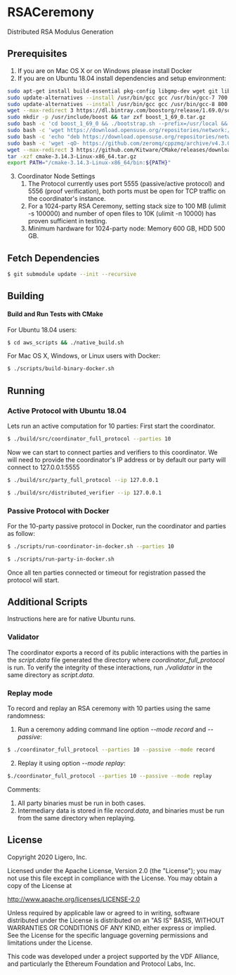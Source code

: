 # RSACeremony
Distributed RSA Modulus Generation

## Prerequisites
1. If you are on Mac OS X or on Windows please install Docker
2. If you are on Ubuntu 18.04 install dependencies and setup environment:
```bash
sudo apt-get install build-essential pkg-config libgmp-dev wget git libmpfr-dev libsodium-dev gcc-8 g++-8 libzmq3-dev
sudo update-alternatives --install /usr/bin/gcc gcc /usr/bin/gcc-7 700 --slave /usr/bin/g++ g++ /usr/bin/g++-7
sudo update-alternatives --install /usr/bin/gcc gcc /usr/bin/gcc-8 800 --slave /usr/bin/g++ g++ /usr/bin/g++-8
wget --max-redirect 3 https://dl.bintray.com/boostorg/release/1.69.0/source/boost_1_69_0.tar.gz
sudo mkdir -p /usr/include/boost && tar zxf boost_1_69_0.tar.gz
sudo bash -c 'cd boost_1_69_0 && ./bootstrap.sh --prefix=/usr/local && ./b2 --with=all install && echo "/usr/local/lib" >> /etc/ld.so.conf.d/local.conf && ldconfig'
sudo bash -c 'wget https://download.opensuse.org/repositories/network:/messaging:/zeromq:/release-stable/xUbuntu_18.04/Release.key -qO- | apt-key add'
sudo bash -c 'echo "deb https://download.opensuse.org/repositories/network:/messaging:/zeromq:/release-stable/xUbuntu_18.04 ./" >> /etc/apt/sources.list'
sudo bash -c 'wget -qO- https://github.com/zeromq/cppzmq/archive/v4.3.0.tar.gz | tar xvzf - -C /usr/local/include'
wget --max-redirect 3 https://github.com/Kitware/CMake/releases/download/v3.14.3/cmake-3.14.3-Linux-x86_64.tar.gz
tar -xzf cmake-3.14.3-Linux-x86_64.tar.gz
export PATH="/cmake-3.14.3-Linux-x86_64/bin:${PATH}"
```
3. Coordinator Node Settings
   1. The Protocol currently uses port 5555 (passive/active protocol) and 5556 (proof verification), both ports must be open for TCP traffic on the coordinator's instance.
   2. For a 1024-party RSA Ceremony, setting stack size to 100 MB (ulimit -s 100000) and number of open files to 10K (ulimit -n 10000) has proven sufficient in testing.
   3. Minimum hardware for 1024-party node: Memory 600 GB, HDD 500 GB.

## Fetch Dependencies
```bash
$ git submodule update --init --recursive
```

## Building

#### Build and Run Tests with CMake 

For Ubuntu 18.04 users:
```bash
$ cd aws_scripts && ./native_build.sh
```

For Mac OS X, Windows, or Linux users with Docker:
```bash
$ ./scripts/build-binary-docker.sh
```

## Running

### Active Protocol with Ubuntu 18.04
Lets run an active computation for 10 parties: First start the coordinator.

```bash
$ ./build/src/coordinator_full_protocol --parties 10
```

Now we can start to connect parties and verifiers to this coordinator. We will need to 
provide the coordinator's IP address or by default our party will connect to 127.0.0.1:5555

```bash
$ ./build/src/party_full_protocol --ip 127.0.0.1
```

```bash
$ ./build/src/distributed_verifier --ip 127.0.0.1
```

### Passive Protocol with Docker
For the 10-party passive protocol in Docker, run the coordinator and parties as follow:

```bash
$ ./scripts/run-coordinator-in-docker.sh --parties 10
```

```bash
$ ./scripts/run-party-in-docker.sh
```

Once all ten parties connected or timeout for registration passed the protocol will start.

## Additional Scripts
Instructions here are for native Ubuntu runs.

### Validator
The coordinator exports a record of its public interactions with the parties in the _script.data_ file generated the directory where _coordinator_full_protocol_ is run. To verify the integrity of these interactions, run _./validator_ in the same directory as _script.data_.

### Replay mode
To record and replay an RSA ceremony with 10 parties using the same randomness: 

1. Run a ceremony adding command line option _--mode record_ and _--passive_:

```bash
$ ./coordinator_full_protocol --parties 10 --passive --mode record
```

2. Replay it using option _--mode replay_:

```bash
$./coordinator_full_protocol --parties 10 --passive --mode replay
```

Comments:
1. All party binaries must be run in both cases.
2. Intermediary data is stored in file _record.data_, and binaries must be run from the same directory when replaying.



## License 

Copyright 2020 Ligero, Inc.

Licensed under the Apache License, Version 2.0 (the "License");
you may not use this file except in compliance with the License.
You may obtain a copy of the License at

   http://www.apache.org/licenses/LICENSE-2.0

Unless required by applicable law or agreed to in writing, software
distributed under the License is distributed on an "AS IS" BASIS,
WITHOUT WARRANTIES OR CONDITIONS OF ANY KIND, either express or implied.
See the License for the specific language governing permissions and
limitations under the License.



This code was developed under a project supported by the VDF Alliance, 
and particularly the Ethereum Foundation and Protocol Labs, Inc.
